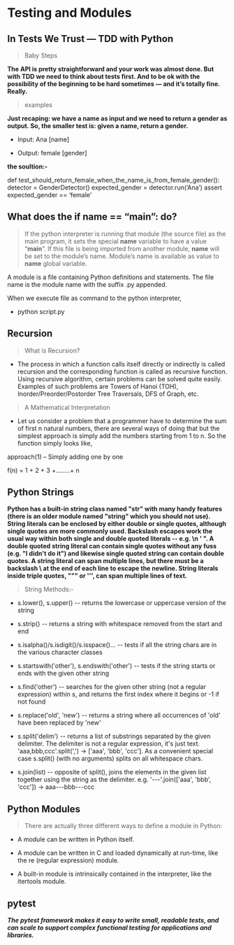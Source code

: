 # Testing and Modules

## In Tests We Trust — TDD with Python


> Baby Steps

**The API is pretty straightforward and your work was almost done. But with TDD we need to think about tests first. And to be ok with the possibility of the beginning to be hard sometimes — and it’s totally fine. Really.**

> examples

**Just recaping: we have a name as input and we need to return a gender as output. So, the smaller test is: given a name, return a gender.**
- Input: Ana [name]

- Output: female [gender]

**the soultion:-**

def test_should_return_female_when_the_name_is_from_female_gender():
    detector = GenderDetector()
    expected_gender = detector.run(‘Ana’)
    assert expected_gender == ‘female’


## What does the if __name__ == “__main__”: do?    

> If the python interpreter is running that module (the source file) as the main program, it sets the special __name__ variable to have a value “__main__”. If this file is being imported from another module, __name__ will be set to the module’s name. Module’s name is available as value to __name__ global variable. 

A module is a file containing Python definitions and statements. The file name is the module name with the suffix .py appended. 

When we execute file as command to the python interpreter,  

- python script.py


## Recursion

> What is Recursion? 

- The process in which a function calls itself directly or indirectly is called recursion and the corresponding function is called as recursive function. Using recursive algorithm, certain problems can be solved quite easily. Examples of such problems are Towers of Hanoi (TOH), Inorder/Preorder/Postorder Tree Traversals, DFS of Graph, etc.

> A Mathematical Interpretation

- Let us consider a problem that a programmer have to determine the sum of first n natural numbers, there are several ways of doing that but the simplest approach is simply add the numbers starting from 1 to n. So the function simply looks like,

approach(1) – Simply adding one by one

f(n) = 1 + 2 + 3 +……..+ n


## Python Strings

**Python has a built-in string class named "str" with many handy features (there is an older module named "string" which you should not use). String literals can be enclosed by either double or single quotes, although single quotes are more commonly used. Backslash escapes work the usual way within both single and double quoted literals -- e.g. \n \' \". A double quoted string literal can contain single quotes without any fuss (e.g. "I didn't do it") and likewise single quoted string can contain double quotes. A string literal can span multiple lines, but there must be a backslash \ at the end of each line to escape the newline. String literals inside triple quotes, """ or ''', can span multiple lines of text.**


> String Methods:-

- s.lower(), s.upper() -- returns the lowercase or uppercase version of the string

- s.strip() -- returns a string with whitespace removed from the start and end

- s.isalpha()/s.isdigit()/s.isspace()... -- tests if all the string chars are in the various character classes

- s.startswith('other'), s.endswith('other') -- tests if the string starts or ends with the given other string

- s.find('other') -- searches for the given other string (not a regular expression) within s, and returns the first index where it begins or -1 if not found

- s.replace('old', 'new') -- returns a string where all occurrences of 'old' have been replaced by 'new'

- s.split('delim') -- returns a list of substrings separated by the given delimiter. The delimiter is not a regular expression, it's just text. 'aaa,bbb,ccc'.split(',') -> ['aaa', 'bbb', 'ccc']. As a convenient special case s.split() (with no arguments) splits on all whitespace chars.

- s.join(list) -- opposite of split(), joins the elements in the given list together using the string as the delimiter. e.g. '---'.join(['aaa', 'bbb', 'ccc']) -> aaa---bbb---ccc



## Python Modules

> There are actually three different ways to define a module in Python:

- A module can be written in Python itself.

- A module can be written in C and loaded dynamically at run-time, like the re (regular expression) module.

- A built-in module is intrinsically contained in the interpreter, like the itertools module.


## pytest

***The pytest framework makes it easy to write small, readable tests, and can scale to support complex functional testing for applications and libraries.***


